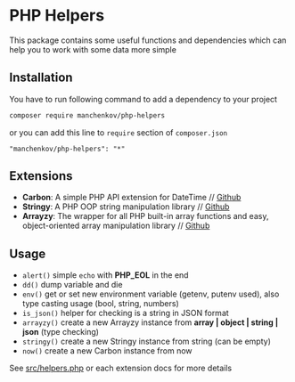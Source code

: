 # PHP Helpers

This package contains some useful functions and dependencies which can help you to work with some data more simple

## Installation

You have to run following command to add a dependency to your project

```bash
composer require manchenkov/php-helpers
```

or you can add this line to `require` section of `composer.json`

```
"manchenkov/php-helpers": "*"
```

## Extensions

- **Carbon**: A simple PHP API extension for DateTime // [Github](https://github.com/briannesbitt/Carbon) 
- **Stringy**: A PHP OOP string manipulation library // [Github](https://github.com/danielstjules/Stringy) 
- **Arrayzy**: The wrapper for all PHP built-in array functions and easy, object-oriented array manipulation library // [Github](https://github.com/bocharsky-bw/Arrayzy) 

## Usage

- `alert()` simple `echo` with **PHP_EOL** in the end
- `dd()` dump variable and die
- `env()` get or set new environment variable (getenv, putenv used), also type casting usage (bool, string, numbers)
- `is_json()` helper for checking is a string in JSON format
- `arrayzy()` create a new Arrayzy instance from **array | object | string | json** (type checking)
- `stringy()` create a new Stringy instance from string (can be empty)  
- `now()` create a new Carbon instance from now  

See [src/helpers.php](https://github.com/manchenkoff/php-helpers/blob/master/src/helpers.php) or each extension docs for more details
